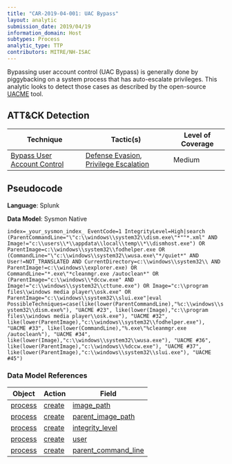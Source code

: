 ```yaml
---
title: "CAR-2019-04-001: UAC Bypass"
layout: analytic
submission_date: 2019/04/19
information_domain: Host
subtypes: Process
analytic_type: TTP
contributors: MITRE/NH-ISAC
---
```


Bypassing user account control (UAC Bypass) is generally done by piggybacking on a system process that has auto-escalate privileges. This analytic looks to detect those cases as described by the open-source [UACME](https://github.com/hfiref0x/UACME) tool.

## ATT&CK Detection

|Technique|Tactic(s)|Level of Coverage |
|---|---|---|
|[Bypass User Account Control](https://attack.mitre.org/techniques/T1088/)|[Defense Evasion](https://attack.mitre.org/tactics/TA0005/), [Privilege Escalation](https://attack.mitre.org/tactics/TA0004/)|Medium|


## Pseudocode
**Language**: Splunk

**Data Model**: Sysmon Native

`
index=_your_sysmon_index_ EventCode=1 IntegrityLevel=High|search (ParentCommandLine="\"c:\\windows\\system32\\dism.exe\"*""*.xml" AND Image!="c:\\users\\*\\appdata\\local\\temp\\*\\dismhost.exe") OR ParentImage=c:\\windows\\system32\\fodhelper.exe OR (CommandLine="\"c:\\windows\\system32\\wusa.exe\"*/quiet*" AND User!=NOT_TRANSLATED AND CurrentDirectory=c:\\windows\\system32\\ AND ParentImage!=c:\\windows\\explorer.exe) OR CommandLine="*.exe\"*cleanmgr.exe /autoclean*" OR (ParentImage="c:\\windows\\*dccw.exe" AND Image!="c:\\windows\\system32\\cttune.exe") OR Image="c:\\program files\\windows media player\\osk.exe" OR ParentImage="c:\\windows\\system32\\slui.exe"|eval PossibleTechniques=case(like(lower(ParentCommandLine),"%c:\\windows\\system32\\dism.exe%"), "UACME #23", like(lower(Image),"c:\\program files\\windows media player\\osk.exe"), "UACME #32", like(lower(ParentImage),"c:\\windows\\system32\\fodhelper.exe"),  "UACME #33", like(lower(CommandLine),"%.exe\"%cleanmgr.exe /autoclean%"), "UACME #34", like(lower(Image),"c:\\windows\\system32\\wusa.exe"), "UACME #36", like(lower(ParentImage),"c:\\windows\\%dccw.exe"), "UACME #37", like(lower(ParentImage),"c:\\windows\\system32\\slui.exe"), "UACME #45")
`
### Data Model References

|Object|Action|Field|
|---|---|---|
| [process](../data_model/process#process) | [create](../data_model/process#create) | [image_path](../data_model/process#image_path) |
| [process](../data_model/process#process) | [create](../data_model/process#create) | [parent_image_path](../data_model/process#parent_image_path) |
| [process](../data_model/process#process) | [create](../data_model/process#create) | [integrity_level](../data_model/process#integrity_level) |
| [process](../data_model/process#process) | [create](../data_model/process#create) | [user](../data_model/process#user) |
| [process](../data_model/process#process) | [create](../data_model/process#create) | [parent_command_line](../data_model/process#parent_command_line) |
